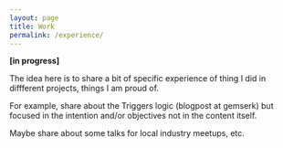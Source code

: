 ```yaml
---
layout: page
title: Work
permalink: /experience/
---
```


**[in progress]**

The idea here is to share a bit of specific experience of thing I did in diffferent projects, things I am proud of.

For example, share about the Triggers logic (blogpost at gemserk) but focused in the intention and/or objectives not in the content itself.

Maybe share about some talks for local industry meetups, etc.